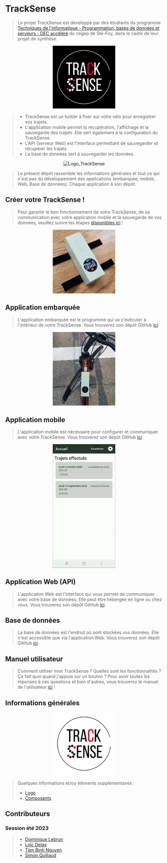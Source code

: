 
# TrackSense 

> Le projet TrackSense est développé par des étudiants du programme [Techniques de l'informatique - Programmation, bases de données et serveurs - DEC accéléré](https://dfc.csfoy.ca/retourner-aux-etudes/programmes-a-temps-plein/informatique/techniques-de-linformatique-programmation-bases-de-donnees-et-serveurs-dec-accelere/) du cégep de Ste-Foy, dans le cadre de leur projet de synthèse.

<p align="center">
    <img src="./Logo/Logo TS Noir.jpg" alt="Logo_TrackSense" width="200"/>
</p>

> - TrackSense est un boitier à fixer sur votre vélo pour enregistrer vos trajets.
> - L'application mobile permet la récupération, l'affichage et la sauvegarde des trajets. Elle sert également à la configuration du TrackSense.
> - L'API (serveur Web) est l'interface permettant de sauvegarder et récupérer les trajets.
> - La base de données sert à sauvegarder les données.
<p align="center">
    <img src="./Images/On_the_road.gif" alt="Logo_TrackSense" width="200"/>
</p>


> Le présent dépôt rassemble les informations générales et tout ce qui n'est pas du développement des applications (embarquée, mobile, Web, Base de données). Chaque application à son dépôt.

## Créer votre TrackSense !

> Pour garantir le bon fonctionnement de votre TrackSense, de sa communication avec votre application mobile et la sauvegarde de vos données, veuillez suivre les étapes [disponibles ici](https://github.com/DFC-Informatique-Cegep-de-Sainte-Foy/TrackSense/wiki) !

<p align="center">
    <img src="./Images/TS_ready.jpg" alt="Logo_TrackSense" width="200"/>
</p>

## Application embarquée


> L'application embarquée est le programme qui va s'exécuter à l'intérieur de votre TrackSense.
> Vous trouverez son dépôt GitHub [ici](https://github.com/DFC-Informatique-Cegep-de-Sainte-Foy/420-W57-SF_E23_4394_TrackSense_AppEmbarque).

<p align="center">
    <img src="./Images/On_the_bike.jpg" alt="Logo_TrackSense" width="200"/>
</p>

## Application mobile

> L'application mobile est nécessaire pour configurer et communiquer avec votre TrackSense.
> Vous trouverez son dépôt GitHub [ici](https://github.com/DFC-Informatique-Cegep-de-Sainte-Foy/420-W57-SF_E23_4394_TrackSense_AppMobile).

<p align="center">
    <img src="./Images/trackSenseAppDemo.gif" alt="Logo_TrackSense" width="200"/>
</p>

## Application Web (API)

> L'application Web est l'interface qui vous permet de communiquer avec votre base de données. Elle peut être hébergée en ligne ou chez vous.
> Vous trouverez son dépôt GitHub [ici](https://github.com/DFC-Informatique-Cegep-de-Sainte-Foy/420-W57-SF_E23_4394_TrackSense_ServeurWeb).

## Base de données

> La base de données est l'endroit où sont stockées vos données. Elle n'est accessible que via l'application Web.
> Vous trouverez son dépôt GitHub [ici](https://github.com/DFC-Informatique-Cegep-de-Sainte-Foy/420-W57-SF_E23_4394_TrackSense_BD).

## Manuel utilisateur

> Comment utiliser mon TrackSense ? Quelles sont les fonctionnalités ? Ça fait quoi quand j'appuie sur un bouton ?
> Pour avoir toutes les réponses à ces questions et bien d'autres, vous trouverez le manuel de l'utilisateur [ici](https://github.com/DFC-Informatique-Cegep-de-Sainte-Foy/TrackSense/wiki/Manuel) !  

## Informations générales

<p align="center">
    <img src="./Logo/Logo TS Blanc.jpg" alt="Logo_TrackSense" width="200"/>
</p>

> Quelques informations et/ou éléments supplémentaires :
> - [Logo](./TrackSense/tree/main/Logo/)
> - [Composants](./TrackSense/tree/main/Composants)

## Contributeurs

### Session été 2023

>-  [Dominique Lebrun](https://github.com/dodo-12-37)
>-  [Loïc Delas](https://github.com/LoicDelas)
>-  [Tien Binh Nguyen](https://github.com/binhnguyen84)
>-  [Simon Quillaud](https://github.com/simonquillaud)
